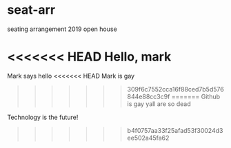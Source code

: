 # seat-arr
seating arrangement 2019 open house

<<<<<<< HEAD
Hello, mark
=======
Mark says hello
<<<<<<< HEAD
Mark is gay
>>>>>>> 309f6c7552cca16f88ced7b5d576844e88cc3c9f
=======
Github is gay
yall are so dead

Technology is the future!
>>>>>>> b4f0757aa33f25afad53f30024d3ee502a45fa62
